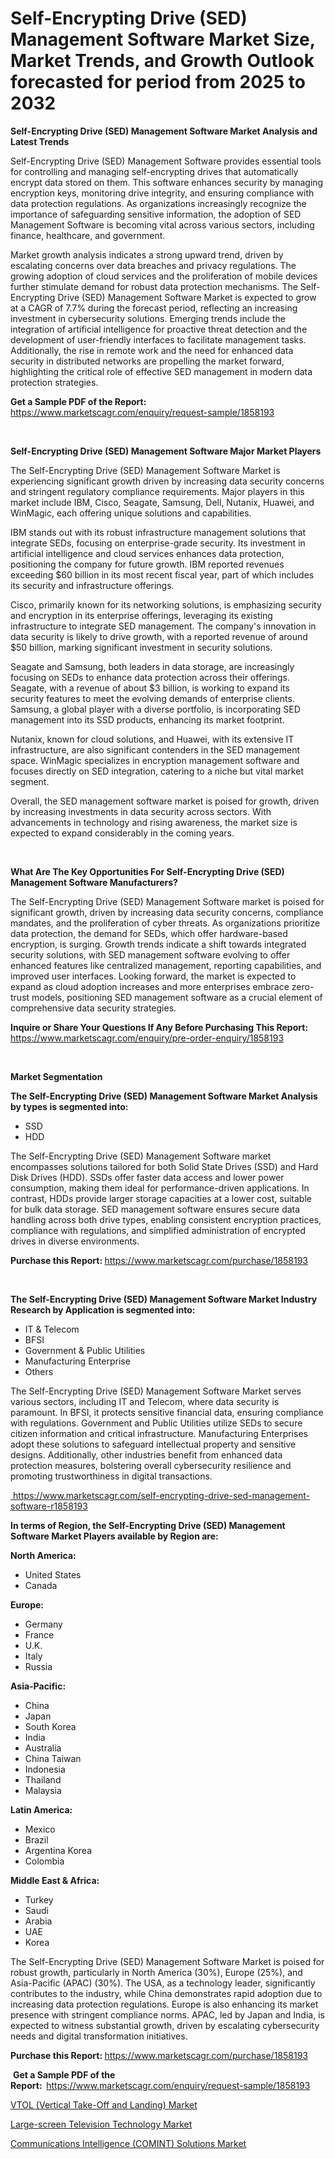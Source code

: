 <p><h1>Self-Encrypting Drive (SED) Management Software Market Size, Market Trends, and Growth Outlook forecasted for period from 2025 to 2032</h1></p><p><strong>Self-Encrypting Drive (SED) Management Software Market Analysis and Latest Trends</strong></p>
<p><p>Self-Encrypting Drive (SED) Management Software provides essential tools for controlling and managing self-encrypting drives that automatically encrypt data stored on them. This software enhances security by managing encryption keys, monitoring drive integrity, and ensuring compliance with data protection regulations. As organizations increasingly recognize the importance of safeguarding sensitive information, the adoption of SED Management Software is becoming vital across various sectors, including finance, healthcare, and government.</p><p>Market growth analysis indicates a strong upward trend, driven by escalating concerns over data breaches and privacy regulations. The growing adoption of cloud services and the proliferation of mobile devices further stimulate demand for robust data protection mechanisms. The Self-Encrypting Drive (SED) Management Software Market is expected to grow at a CAGR of 7.7% during the forecast period, reflecting an increasing investment in cybersecurity solutions. Emerging trends include the integration of artificial intelligence for proactive threat detection and the development of user-friendly interfaces to facilitate management tasks. Additionally, the rise in remote work and the need for enhanced data security in distributed networks are propelling the market forward, highlighting the critical role of effective SED management in modern data protection strategies.</p></p>
<p><strong>Get a Sample PDF of the Report:&nbsp;</strong> <a href="https://www.marketscagr.com/enquiry/request-sample/1858193?utm_campaign=3068&utm_medium=2&utm_source=Github&utm_content=ia&utm_term=11032025&utm_id=self-encrypting-drive-sed-management-software">https://www.marketscagr.com/enquiry/request-sample/1858193</a></p>
<p>&nbsp;</p>
<p><strong>Self-Encrypting Drive (SED) Management Software Major Market Players</strong></p>
<p><p>The Self-Encrypting Drive (SED) Management Software Market is experiencing significant growth driven by increasing data security concerns and stringent regulatory compliance requirements. Major players in this market include IBM, Cisco, Seagate, Samsung, Dell, Nutanix, Huawei, and WinMagic, each offering unique solutions and capabilities.</p><p>IBM stands out with its robust infrastructure management solutions that integrate SEDs, focusing on enterprise-grade security. Its investment in artificial intelligence and cloud services enhances data protection, positioning the company for future growth. IBM reported revenues exceeding $60 billion in its most recent fiscal year, part of which includes its security and infrastructure offerings.</p><p>Cisco, primarily known for its networking solutions, is emphasizing security and encryption in its enterprise offerings, leveraging its existing infrastructure to integrate SED management. The company's innovation in data security is likely to drive growth, with a reported revenue of around $50 billion, marking significant investment in security solutions.</p><p>Seagate and Samsung, both leaders in data storage, are increasingly focusing on SEDs to enhance data protection across their offerings. Seagate, with a revenue of about $3 billion, is working to expand its security features to meet the evolving demands of enterprise clients. Samsung, a global player with a diverse portfolio, is incorporating SED management into its SSD products, enhancing its market footprint.</p><p>Nutanix, known for cloud solutions, and Huawei, with its extensive IT infrastructure, are also significant contenders in the SED management space. WinMagic specializes in encryption management software and focuses directly on SED integration, catering to a niche but vital market segment. </p><p>Overall, the SED management software market is poised for growth, driven by increasing investments in data security across sectors. With advancements in technology and rising awareness, the market size is expected to expand considerably in the coming years.</p></p>
<p>&nbsp;</p>
<p><strong>What Are The Key Opportunities For Self-Encrypting Drive (SED) Management Software Manufacturers?</strong></p>
<p><p>The Self-Encrypting Drive (SED) Management Software market is poised for significant growth, driven by increasing data security concerns, compliance mandates, and the proliferation of cyber threats. As organizations prioritize data protection, the demand for SEDs, which offer hardware-based encryption, is surging. Growth trends indicate a shift towards integrated security solutions, with SED management software evolving to offer enhanced features like centralized management, reporting capabilities, and improved user interfaces. Looking forward, the market is expected to expand as cloud adoption increases and more enterprises embrace zero-trust models, positioning SED management software as a crucial element of comprehensive data security strategies.</p></p>
<p><strong>Inquire or Share Your Questions If Any Before Purchasing This Report:</strong> <a href="https://www.marketscagr.com/enquiry/pre-order-enquiry/1858193?utm_campaign=3068&utm_medium=2&utm_source=Github&utm_content=ia&utm_term=11032025&utm_id=self-encrypting-drive-sed-management-software">https://www.marketscagr.com/enquiry/pre-order-enquiry/1858193</a></p>
<p>&nbsp;</p>
<p><strong>Market Segmentation</strong></p>
<p><strong>The Self-Encrypting Drive (SED) Management Software Market Analysis by types is segmented into:</strong></p>
<p><ul><li>SSD</li><li>HDD</li></ul></p>
<p><p>The Self-Encrypting Drive (SED) Management Software market encompasses solutions tailored for both Solid State Drives (SSD) and Hard Disk Drives (HDD). SSDs offer faster data access and lower power consumption, making them ideal for performance-driven applications. In contrast, HDDs provide larger storage capacities at a lower cost, suitable for bulk data storage. SED management software ensures secure data handling across both drive types, enabling consistent encryption practices, compliance with regulations, and simplified administration of encrypted drives in diverse environments.</p></p>
<p><strong>Purchase this Report:&nbsp;</strong><a href="https://www.marketscagr.com/purchase/1858193?utm_campaign=3068&utm_medium=2&utm_source=Github&utm_content=ia&utm_term=11032025&utm_id=self-encrypting-drive-sed-management-software">https://www.marketscagr.com/purchase/1858193</a></p>
<p>&nbsp;</p>
<p><strong>The Self-Encrypting Drive (SED) Management Software Market Industry Research by Application is segmented into:</strong></p>
<p><ul><li>IT & Telecom</li><li>BFSI</li><li>Government & Public Utilities</li><li>Manufacturing Enterprise</li><li>Others</li></ul></p>
<p><p>The Self-Encrypting Drive (SED) Management Software Market serves various sectors, including IT and Telecom, where data security is paramount. In BFSI, it protects sensitive financial data, ensuring compliance with regulations. Government and Public Utilities utilize SEDs to secure citizen information and critical infrastructure. Manufacturing Enterprises adopt these solutions to safeguard intellectual property and sensitive designs. Additionally, other industries benefit from enhanced data protection measures, bolstering overall cybersecurity resilience and promoting trustworthiness in digital transactions.</p></p>
<p><a href="https://www.marketscagr.com/self-encrypting-drive-sed-management-software-r1858193?utm_campaign=3068&utm_medium=2&utm_source=Github&utm_content=ia&utm_term=11032025&utm_id=self-encrypting-drive-sed-management-software">&nbsp;https://www.marketscagr.com/self-encrypting-drive-sed-management-software-r1858193</a></p>
<p><strong>In terms of Region, the Self-Encrypting Drive (SED) Management Software Market Players available by Region are:</strong></p>
<p>
    <p> <strong> North America: </strong>
        <ul>
            <li>United States</li>
            <li>Canada</li>
        </ul>
        </p> 
    <p> <strong> Europe: </strong>
        <ul>
            <li>Germany</li>
            <li>France</li>
            <li>U.K.</li>
            <li>Italy</li>
            <li>Russia</li>
        </ul>
        </p> 
    <p> <strong> Asia-Pacific: </strong>
        <ul>
            <li>China</li>
            <li>Japan</li>
            <li>South Korea</li>
            <li>India</li>
            <li>Australia</li>
            <li>China Taiwan</li>
            <li>Indonesia</li>
            <li>Thailand</li>
            <li>Malaysia</li>
        </ul>
        </p> 
    <p> <strong> Latin America: </strong>
        <ul>
            <li>Mexico</li>
            <li>Brazil</li>
            <li>Argentina Korea</li>
            <li>Colombia</li>
        </ul>
        </p> 
    <p> <strong> Middle East & Africa: </strong>
        <ul>
            <li>Turkey</li>
            <li>Saudi</li>
            <li>Arabia</li>
            <li>UAE</li>
            <li>Korea</li>
        </ul>
    </p>
    </p>
<p><p>The Self-Encrypting Drive (SED) Management Software Market is poised for robust growth, particularly in North America (30%), Europe (25%), and Asia-Pacific (APAC) (30%). The USA, as a technology leader, significantly contributes to the industry, while China demonstrates rapid adoption due to increasing data protection regulations. Europe is also enhancing its market presence with stringent compliance norms. APAC, led by Japan and India, is expected to witness substantial growth, driven by escalating cybersecurity needs and digital transformation initiatives.</p></p>
<p><strong>Purchase this Report: </strong><a href="https://www.marketscagr.com/purchase/1858193?utm_campaign=3068&utm_medium=2&utm_source=Github&utm_content=ia&utm_term=11032025&utm_id=self-encrypting-drive-sed-management-software">https://www.marketscagr.com/purchase/1858193</a></p>
<p>&nbsp;<strong>Get a Sample PDF of the Report:&nbsp;&nbsp;</strong><a href="https://www.marketscagr.com/enquiry/request-sample/1858193?utm_campaign=3068&utm_medium=2&utm_source=Github&utm_content=ia&utm_term=11032025&utm_id=self-encrypting-drive-sed-management-software">https://www.marketscagr.com/enquiry/request-sample/1858193</a></p>
<p><strong></strong></p>
<p><p><a href="https://github.com/mharielmesa/Market-Research-Report-List-5/blob/main/vtol-vertical-take-off-and-landing-market.md?utm_campaign=3068&utm_medium=2&utm_source=Github&utm_content=ia&utm_term=11032025&utm_id=self-encrypting-drive-sed-management-software">VTOL (Vertical Take-Off and Landing) Market</a></p><p><a href="https://github.com/mafuzakirju/Market-Research-Report-List-1/blob/main/large-screen-television-technology-market.md?utm_campaign=3068&utm_medium=2&utm_source=Github&utm_content=ia&utm_term=11032025&utm_id=self-encrypting-drive-sed-management-software">Large-screen Television Technology Market</a></p><p><a href="https://github.com/Mayankdeswa/Market-Research-Report-List-1/blob/main/communications-intelligence-comint-solutions-market.md?utm_campaign=3068&utm_medium=2&utm_source=Github&utm_content=ia&utm_term=11032025&utm_id=self-encrypting-drive-sed-management-software">Communications Intelligence (COMINT) Solutions Market</a></p></p>